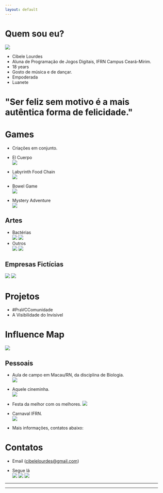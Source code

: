 ```yaml
---
layout: default
---
```




# Quem sou eu? 
![](bele.png)  

* Cibele Lourdes
* Aluna de Programação de Jogos Digitais, IFRN Campus Ceará-Mirim.  
* 18 years  
* Gosto de música e de dançar.  
* Empoderada  
* Luanete  

# "Ser feliz sem motivo é a mais autêntica forma de felicidade."   

# Games  

* Criações em conjunto.  

* El Cuerpo  
[ ![](imagem4.png)](https://karlagabriella.github.io/El%20Cuerpo/)   
* Labyrinth Food Chain  
[ ![](imagem3.png)](https://karlagabriella.github.io/LabyrinthFoodChain/)  
* Bowel Game  
[ ![](imagem1.png)](https://karlagabriella.github.io/New%20project/)  
* Mystery Adventure  
[ ![](Mockup.png)](https://www.youtube.com/watch?v=C-RhFRgGHBo)  


## Artes

* Bactérias  
![](Bac1.png)      ![](Bac2.png) 
* Outros  
![](garca.png)        ![](ratinho.png)  

## Empresas Fictícias  
![](logolivro1.png)         ![](logo.png)  

# Projetos  
* #PraVCComunidade 
* A Visibilidade do Invisivel  

# Influence Map  
![](Influence.png)  
## Pessoais  
* Aula de campo em Macau/RN, da disciplina de Biologia.   
![](turma.png)  
* Aquele cineminha.    
[ ![](karla.png)](https://karlagabriella.github.io/)  
* Festa da melhor com os melhores.
![](Tereza.png)  
* Carnaval IFRN.  
[ ![](cat.png)](https://joaothiago06.github.io/)  

* Mais informações, contatos abaixo:
# Contatos  

* Email (cibelelourdes@gmail.com)  

* Segue lá  
[ ![](pe.png)](https://br.pinterest.com/cibelelourdes/)
[ ![](ig.png)](https://www.instagram.com/eucih_ls/)
[ ![](fb.png)](https://www.facebook.com/cibele.loudes)

***  
* * *
